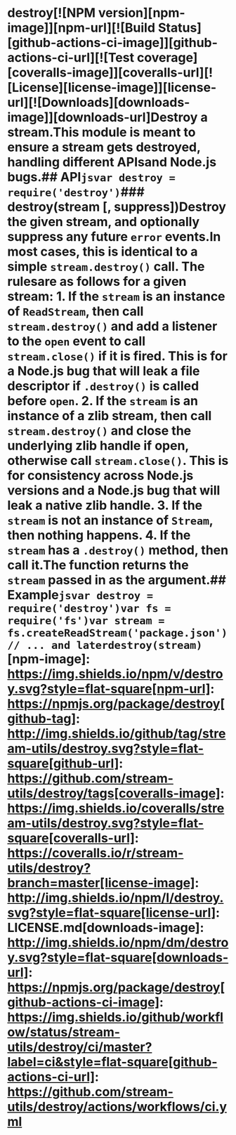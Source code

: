 # destroy[![NPM version][npm-image]][npm-url][![Build Status][github-actions-ci-image]][github-actions-ci-url][![Test coverage][coveralls-image]][coveralls-url][![License][license-image]][license-url][![Downloads][downloads-image]][downloads-url]Destroy a stream.This module is meant to ensure a stream gets destroyed, handling different APIsand Node.js bugs.## API```jsvar destroy = require('destroy')```### destroy(stream [, suppress])Destroy the given stream, and optionally suppress any future `error` events.In most cases, this is identical to a simple `stream.destroy()` call. The rulesare as follows for a given stream:  1. If the `stream` is an instance of `ReadStream`, then call `stream.destroy()`     and add a listener to the `open` event to call `stream.close()` if it is     fired. This is for a Node.js bug that will leak a file descriptor if     `.destroy()` is called before `open`.  2. If the `stream` is an instance of a zlib stream, then call `stream.destroy()`     and close the underlying zlib handle if open, otherwise call `stream.close()`.     This is for consistency across Node.js versions and a Node.js bug that will     leak a native zlib handle.  3. If the `stream` is not an instance of `Stream`, then nothing happens.  4. If the `stream` has a `.destroy()` method, then call it.The function returns the `stream` passed in as the argument.## Example```jsvar destroy = require('destroy')var fs = require('fs')var stream = fs.createReadStream('package.json')// ... and laterdestroy(stream)```[npm-image]: https://img.shields.io/npm/v/destroy.svg?style=flat-square[npm-url]: https://npmjs.org/package/destroy[github-tag]: http://img.shields.io/github/tag/stream-utils/destroy.svg?style=flat-square[github-url]: https://github.com/stream-utils/destroy/tags[coveralls-image]: https://img.shields.io/coveralls/stream-utils/destroy.svg?style=flat-square[coveralls-url]: https://coveralls.io/r/stream-utils/destroy?branch=master[license-image]: http://img.shields.io/npm/l/destroy.svg?style=flat-square[license-url]: LICENSE.md[downloads-image]: http://img.shields.io/npm/dm/destroy.svg?style=flat-square[downloads-url]: https://npmjs.org/package/destroy[github-actions-ci-image]: https://img.shields.io/github/workflow/status/stream-utils/destroy/ci/master?label=ci&style=flat-square[github-actions-ci-url]: https://github.com/stream-utils/destroy/actions/workflows/ci.yml